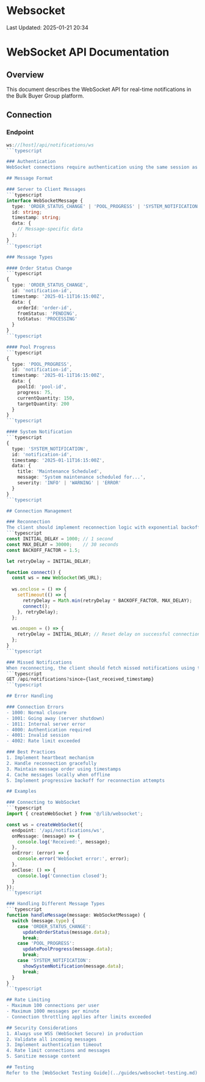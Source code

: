 # Websocket

Last Updated: 2025-01-21 20:34

# WebSocket API Documentation

## Overview
This document describes the WebSocket API for real-time notifications in the Bulk Buyer Group platform.

## Connection

### Endpoint
```typescript
ws://[host]/api/notifications/ws
```typescript

### Authentication
WebSocket connections require authentication using the same session as the REST API. The connection will be rejected if no valid session is found.

## Message Format

### Server to Client Messages
```typescript
interface WebSocketMessage {
  type: 'ORDER_STATUS_CHANGE' | 'POOL_PROGRESS' | 'SYSTEM_NOTIFICATION';
  id: string;
  timestamp: string;
  data: {
    // Message-specific data
  };
}
```typescript

### Message Types

#### Order Status Change
```typescript
{
  type: 'ORDER_STATUS_CHANGE',
  id: 'notification-id',
  timestamp: '2025-01-11T16:15:00Z',
  data: {
    orderId: 'order-id',
    fromStatus: 'PENDING',
    toStatus: 'PROCESSING'
  }
}
```typescript

#### Pool Progress
```typescript
{
  type: 'POOL_PROGRESS',
  id: 'notification-id',
  timestamp: '2025-01-11T16:15:00Z',
  data: {
    poolId: 'pool-id',
    progress: 75,
    currentQuantity: 150,
    targetQuantity: 200
  }
}
```typescript

#### System Notification
```typescript
{
  type: 'SYSTEM_NOTIFICATION',
  id: 'notification-id',
  timestamp: '2025-01-11T16:15:00Z',
  data: {
    title: 'Maintenance Scheduled',
    message: 'System maintenance scheduled for...',
    severity: 'INFO' | 'WARNING' | 'ERROR'
  }
}
```typescript

## Connection Management

### Reconnection
The client should implement reconnection logic with exponential backoff:
```typescript
const INITIAL_DELAY = 1000; // 1 second
const MAX_DELAY = 30000;    // 30 seconds
const BACKOFF_FACTOR = 1.5;

let retryDelay = INITIAL_DELAY;

function connect() {
  const ws = new WebSocket(WS_URL);
  
  ws.onclose = () => {
    setTimeout(() => {
      retryDelay = Math.min(retryDelay * BACKOFF_FACTOR, MAX_DELAY);
      connect();
    }, retryDelay);
  };

  ws.onopen = () => {
    retryDelay = INITIAL_DELAY; // Reset delay on successful connection
  };
}
```typescript

### Missed Notifications
When reconnecting, the client should fetch missed notifications using the REST API:
```typescript
GET /api/notifications?since={last_received_timestamp}
```typescript

## Error Handling

### Connection Errors
- 1000: Normal closure
- 1001: Going away (server shutdown)
- 1011: Internal server error
- 4000: Authentication required
- 4001: Invalid session
- 4002: Rate limit exceeded

### Best Practices
1. Implement heartbeat mechanism
2. Handle reconnection gracefully
3. Maintain message order using timestamps
4. Cache messages locally when offline
5. Implement progressive backoff for reconnection attempts

## Examples

### Connecting to WebSocket
```typescript
import { createWebSocket } from '@/lib/websocket';

const ws = createWebSocket({
  endpoint: '/api/notifications/ws',
  onMessage: (message) => {
    console.log('Received:', message);
  },
  onError: (error) => {
    console.error('WebSocket error:', error);
  },
  onClose: () => {
    console.log('Connection closed');
  }
});
```typescript

### Handling Different Message Types
```typescript
function handleMessage(message: WebSocketMessage) {
  switch (message.type) {
    case 'ORDER_STATUS_CHANGE':
      updateOrderStatus(message.data);
      break;
    case 'POOL_PROGRESS':
      updatePoolProgress(message.data);
      break;
    case 'SYSTEM_NOTIFICATION':
      showSystemNotification(message.data);
      break;
  }
}
```typescript

## Rate Limiting
- Maximum 100 connections per user
- Maximum 1000 messages per minute
- Connection throttling applies after limits exceeded

## Security Considerations
1. Always use WSS (WebSocket Secure) in production
2. Validate all incoming messages
3. Implement authentication timeout
4. Rate limit connections and messages
5. Sanitize message content

## Testing
Refer to the [WebSocket Testing Guide](../guides/websocket-testing.md) for detailed information about testing WebSocket connections and notifications. 